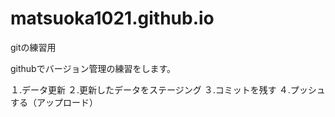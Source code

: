 # matsuoka1021.github.io
gitの練習用

githubでバージョン管理の練習をします。

１.データ更新
２.更新したデータをステージング
３.コミットを残す
４.プッシュする（アップロード）